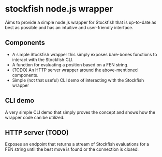 # stockfish node.js wrapper

Aims to provide a simple node.js wrapper for Stockfish that is up-to-date as best as possible and has an intuitive and user-friendly interface.

## Components

- A simple Stockfish wrapper this simply exposes bare-bones functions to interact with the Stockfish CLI.
- A function for evaluating a position based on a FEN string.
- (TODO) An HTTP server wrapper around the above-mentioned components.
- Simple (not that useful) CLI demo of interacting with the Stockfish wrapper

## CLI demo

A very simple CLI demo that simply proves the concept and shows how the wrapper code can be utilized.

## HTTP server (TODO)

Exposes an endpoint that returns a stream of Stockfish evaluations for a FEN string until the best move is found or the connection is closed.

